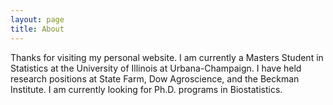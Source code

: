```yaml
---
layout: page
title: About
---
```


Thanks for visiting my personal website. I am currently a Masters Student in Statistics at the University of Illinois at Urbana-Champaign. I have held research
positions at State Farm, Dow Agroscience, and the Beckman Institute. I am currently looking for Ph.D. programs in Biostatistics. 
